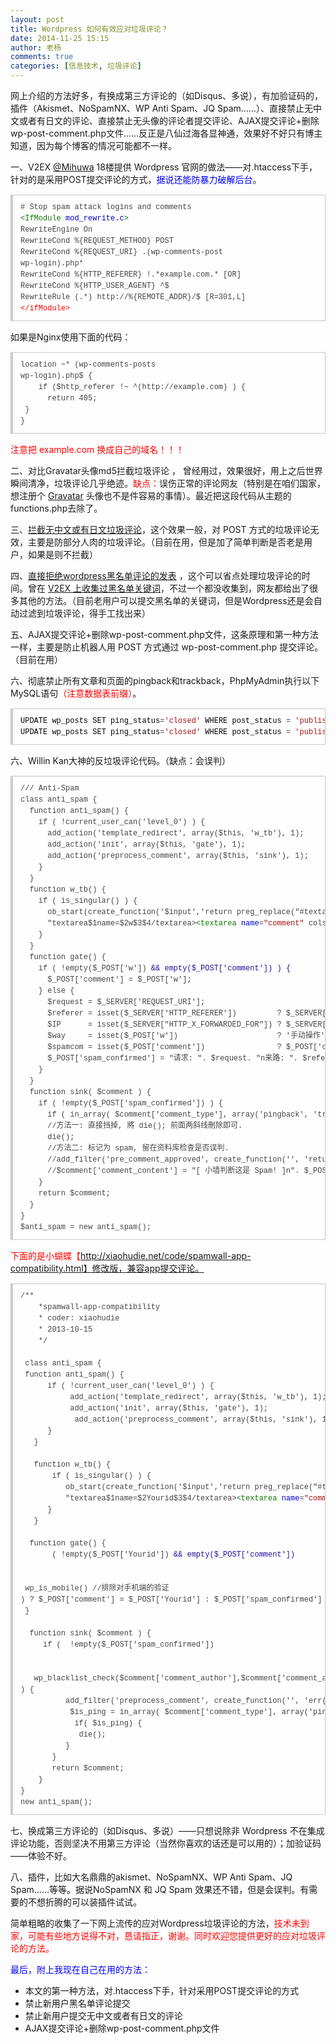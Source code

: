 ```yaml
---
layout: post
title: Wordpress 如何有效应对垃圾评论？
date: 2014-11-25 15:15
author: 老杨
comments: true
categories: [信息技术, 垃圾评论]
---
```

网上介绍的方法好多，有换成第三方评论的（如Disqus、多说），有加验证码的，插件（Akismet、NoSpamNX、WP Anti Spam、JQ Spam……）、直接禁止无中文或者有日文的评论、直接禁止无头像的评论者提交评论、AJAX提交评论+删除wp-post-comment.php文件……反正是八仙过海各显神通，效果好不好只有博主知道，因为每个博客的情况可能都不一样。

<!--more-->

一、V2EX <a href="http://www.v2ex.com/t/128317" target="_blank">@Mihuwa</a> 18楼提供 Wordpress 官网的做法——对.htaccess下手，针对的是采用POST提交评论的方式，<span style = "color:blue;">据说还能防暴力破解后台</span>。

<pre style="margin:15px 0;font:100 12px/18px monaco, andale mono, courier new;padding:10px 12px;border:#ccc 1px solid;border-left-width:4px;background-color:#fefefe;box-shadow:0 0 4px #eee;word-break:break-all;word-wrap:break-word;color:#444"># Stop spam attack logins and comments<br><span style="color:#170">&lt;IfModule</span> <span style="color:#00c">mod_rewrite.c</span><span style="color:#170">&gt;</span><br>RewriteEngine On<br>RewriteCond %{REQUEST_METHOD} POST<br>RewriteCond %{REQUEST_URI} .(wp-comments-post
wp-login).php*<br>RewriteCond %{HTTP_REFERER} !.*example.com.* [OR]<br>RewriteCond %{HTTP_USER_AGENT} ^$<br>RewriteRule (.*) http://%{REMOTE_ADDR}/$ [R=301,L]<br><span style="color:#f00">&lt;/ifModule</span><span style="color:#f00">&gt;</span></pre>

如果是Nginx使用下面的代码：

<pre style="margin:15px 0;font:100 12px/18px monaco, andale mono, courier new;padding:10px 12px;border:#ccc 1px solid;border-left-width:4px;background-color:#fefefe;box-shadow:0 0 4px #eee;word-break:break-all;word-wrap:break-word;color:#444">location ~* (wp-comments-posts
wp-login).php$ {<br>	if ($http_referer !~ ^(http://example.com) ) {<br>		return 405;<br>	}<br>}</pre>

<span style = "color:red;">注意把 example.com 换成自己的域名！！！</span>

二、对比Gravatar头像md5拦截垃圾评论 ， 曾经用过，效果很好，用上之后世界瞬间清净，垃圾评论几乎绝迹。<span style = "color:red;">缺点：</span>误伤正常的评论网友（特别是在咱们国家，想注册个 <a href="http://en.gravatar.com/" target="_blank">Gravatar</a> 头像也不是件容易的事情）。最近把这段代码从主题的functions.php去除了。

三、<a href="http://cyhour.com/42" target="_blank">拦截无中文或有日文垃圾评论</a>，这个效果一般，对 POST 方式的垃圾评论无效，主要是防部分人肉的垃圾评论。（目前在用，但是加了简单判断是否老是用户，如果是则不拦截）

四、<a href="http://cyhour.com/6" target="_blank">直接拒绝wordpress黑名单评论的发表</a> ，这个可以省点处理垃圾评论的时间。曾在 <a href="http://www.v2ex.com/t/148162" target="_blank">V2EX 上收集过黑名单关键词</a>，不过一个都没收集到，网友都给出了很多其他的方法。（目前老用户可以提交黑名单的关键词，但是Wordpress还是会自动过滤到垃圾评论，得手工找出来）

五、AJAX提交评论+删除wp-post-comment.php文件，这条原理和第一种方法一样，主要是防止机器人用 POST 方式通过 wp-post-comment.php 提交评论。（目前在用）

六、彻底禁止所有文章和页面的pingback和trackback，PhpMyAdmin执行以下 MySQL语句<span style = "color:red;">（注意数据表前缀）</span>。
<pre style="margin:15px 0;font:100 12px/18px monaco, andale mono, courier new;padding:10px 12px;border:#ccc 1px solid;border-left-width:4px;background-color:#fefefe;box-shadow:0 0 4px #eee;word-break:break-all;word-wrap:break-word;color:#444"><span style="color:#000">UPDATE</span> <span style="color:#000">wp_posts</span> <span style="color:#000">SET</span> <span style="color:#000">ping_status</span>=<span style="color:#a11">'closed'</span> <span style="color:#000">WHERE</span> <span style="color:#000">post_status</span> = <span style="color:#a11">'publish'</span> <span style="color:#000">AND</span> <span style="color:#000">post_type</span> = <span style="color:#a11">'post'</span>;<br><span style="color:#000">UPDATE</span> <span style="color:#000">wp_posts</span> <span style="color:#000">SET</span> <span style="color:#000">ping_status</span>=<span style="color:#a11">'closed'</span> <span style="color:#000">WHERE</span> <span style="color:#000">post_status</span> = <span style="color:#a11">'publish'</span> <span style="color:#000">AND</span> <span style="color:#000">post_type</span> = <span style="color:#a11">'page'</span>;</pre>

六、Willin Kan大神的反垃圾评论代码。（缺点：会误判）

<pre style="margin:15px 0;font:100 12px/18px monaco, andale mono, courier new;padding:10px 12px;border:#ccc 1px solid;border-left-width:4px;background-color:#fefefe;box-shadow:0 0 4px #eee;word-break:break-all;word-wrap:break-word;color:#444">/// Anti-Spam<br>class anti_spam {<br>  function anti_spam() {<br>    if ( !current_user_can('level_0') ) {<br>      add_action('template_redirect', array($this, 'w_tb'), 1);<br>      add_action('init', array($this, 'gate'), 1);<br>      add_action('preprocess_comment', array($this, 'sink'), 1);<br>    }<br>  }<br>  function w_tb() {<br>    if ( is_singular() ) {<br>      ob_start(create_function('$input','return preg_replace("#textarea(.*?)name=(["'])comment(["'])(.+)/textarea&gt;#",<br>      "textarea$1name=$2w$3$4/textarea&gt;<span style="color:#170">&lt;textarea</span> <span style="color:#00c">name</span>=<span style="color:#a11"></span><span style="color:#a11">"comment"</span> <span style="color:#@cm-word">cols</span>=<span style="color:#@cm-word"></span><span style="color:#a11">"100%"</span> <span style="color:#@cm-word">rows</span>=<span style="color:#@cm-word"></span><span style="color:#a11">"4"</span> <span style="color:#@cm-word">style</span>=<span style="color:#@cm-word"></span><span style="color:#a11">"display:none"</span><span style="color:#170">&gt;</span><span style="color:#f00">&lt;/textarea</span><span style="color:#f00">&gt;</span>",$input);') );<br>    }<br>  }<br>  function gate() {<br>    if ( !empty($_POST['w']) <span style="color:#219">&amp;&amp; empty($_POST['comment']) ) {</span><br>      $_POST['comment'] = $_POST['w'];<br>    } else {<br>      $request = $_SERVER['REQUEST_URI'];<br>      $referer = isset($_SERVER['HTTP_REFERER'])         ? $_SERVER['HTTP_REFERER']         : '隐瞒';<br>      $IP      = isset($_SERVER["HTTP_X_FORWARDED_FOR"]) ? $_SERVER["HTTP_X_FORWARDED_FOR"] . ' (透过代理)' : $_SERVER["REMOTE_ADDR"];<br>      $way     = isset($_POST['w'])                      ? '手动操作'                       : '未经评论表格';<br>      $spamcom = isset($_POST['comment'])                ? $_POST['comment']                : null;<br>      $_POST['spam_confirmed'] = "请求: ". $request. "n来路: ". $referer. "nIP: ". $IP. "n方式: ". $way. "n內容: ". $spamcom. "n -- 记录成功 --";<br>    }<br>  }<br>  function sink( $comment ) {<br>    if ( !empty($_POST['spam_confirmed']) ) {<br>      if ( in_array( $comment['comment_type'], array('pingback', 'trackback') ) ) return $comment;<br>      //方法一: 直接挡掉, 將 die(); 前面两斜线刪除即可.<br>      die();<br>      //方法二: 标记为 spam, 留在资料库检查是否误判.<br>      //add_filter('pre_comment_approved', create_function('', 'return "spam";'));<br>      //$comment['comment_content'] = "[ 小墙判断这是 Spam! ]n". $_POST['spam_confirmed'];<br>    }<br>    return $comment;<br>  }<br>}<br>$anti_spam = new anti_spam();</pre>

<span style = "color:red;">下面的是小蝴蝶【http://xiaohudie.net/code/spamwall-app-compatibility.html】修改版，兼容app提交评论。</span>

<pre style="margin:15px 0;font:100 12px/18px monaco, andale mono, courier new;padding:10px 12px;border:#ccc 1px solid;border-left-width:4px;background-color:#fefefe;box-shadow:0 0 4px #eee;word-break:break-all;word-wrap:break-word;color:#444">/**<br>    *spamwall-app-compatibility<br>    * coder: xiaohudie<br>    * 2013-10-15<br>    */<br><br> class anti_spam {<br>	function anti_spam() {<br>		if ( !current_user_can('level_0') ) {<br>			add_action('template_redirect', array($this, 'w_tb'), 1);<br>			add_action('init', array($this, 'gate'), 1);<br>			add_action('preprocess_comment', array($this, 'sink'), 1);<br>		}<br>	}<br><br>	function w_tb() {<br>		if ( is_singular() ) {<br>			ob_start(create_function('$input','return preg_replace("#textarea(.*?)name=(["'])comment(["'])(.+)/textarea&gt;#",<br>			"textarea$1name=$2Yourid$3$4/textarea&gt;<span style="color:#170">&lt;textarea</span> <span style="color:#00c">name</span>=<span style="color:#a11"></span><span style="color:#a11">"comment"</span> <span style="color:#@cm-word">cols</span>=<span style="color:#@cm-word"></span><span style="color:#a11">"50"</span> <span style="color:#@cm-word">rows</span>=<span style="color:#@cm-word"></span><span style="color:#a11">"4"</span> <span style="color:#@cm-word">style</span>=<span style="color:#@cm-word"></span><span style="color:#a11">"display:none"</span><span style="color:#170">&gt;</span><span style="color:#f00">&lt;/textarea</span><span style="color:#f00">&gt;</span>",$input);') );<br>		}<br>	}<br> <br>	function gate() {<br>		( !empty($_POST['Yourid']) <span style="color:#219">&amp;&amp; empty($_POST['comment'])</span><br>

 wp_is_mobile() //排除对手机端的验证<br>) ? $_POST['comment'] = $_POST['Yourid'] : $_POST['spam_confirmed'] = 1;<br>	}<br> <br>	function sink( $comment ) {<br>		if (  !empty($_POST['spam_confirmed']) <br>

   wp_blacklist_check($comment['comment_author'],$comment['comment_author_email'],$comment['comment_author_url'], $comment['comment_content'], $comment['comment_author_IP'], $comment['comment_agent'] )  //以前写过,这个是直接拒绝黑名单用户评论,详见http://xiaohudie.net/code/fuck-spam.html<br>) {<br>			add_filter('preprocess_comment', create_function('', 'err( __("垃圾评论") );' ));//如果没写过err函数的就把''内改成die("垃圾评论");<br>			$is_ping = in_array( $comment['comment_type'], array('pingback', 'trackback') );<br>			if( $is_ping) {<br>				die();<br>			}<br>		}<br>		return $comment;<br>	}<br>}<br>new anti_spam(); </pre>

七、换成第三方评论的（如Disqus、多说）——只想说除非 Wordpress 不在集成评论功能，否则坚决不用第三方评论（当然你喜欢的话还是可以用的）；加验证码——体验不好。

八、插件，比如大名鼎鼎的akismet、NoSpamNX、WP Anti Spam、JQ Spam……等等。据说NoSpamNX 和 JQ Spam 效果还不错，但是会误判。有需要的不想折腾的可以装插件试试。


简单粗略的收集了一下网上流传的应对Wordpress垃圾评论的方法，<span style = "color:red;">技术未到家，可能有些地方说得不对，恳请指正，谢谢。同时欢迎您提供更好的应对垃圾评论的方法。</span>

<span style = "color:blue;">最后，附上我现在自己在用的方法：</span>

<ul>
	<li>本文的第一种方法，对.htaccess下手，针对采用POST提交评论的方式</li>
	<li>禁止新用户黑名单评论提交</li>
	<li>禁止新用户提交无中文或者有日文的评论</li>
	<li>AJAX提交评论+删除wp-post-comment.php文件</li>
</ul>
